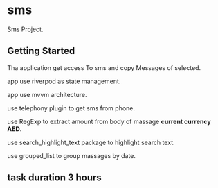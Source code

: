 # sms

Sms Project.

## Getting Started

Tha application get access
To sms and copy
Messages of selected.

app use riverpod as state management.

app use mvvm architecture.

use  telephony plugin to get sms from phone.

use  RegExp to extract amount from body of massage 
**current currency AED**.

use search_highlight_text package to highlight search text.

use grouped_list to group massages by date.
 
## task duration 3 hours 
